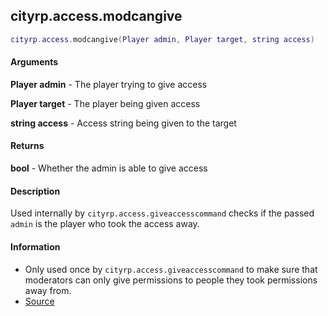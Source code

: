 
## cityrp.access.modcangive

```lua
cityrp.access.modcangive(Player admin, Player target, string access)
```

#### Arguments

**Player admin** - The player trying to give access

**Player target** - The player being given access

**string access** - Access string being given to the target

#### Returns

**bool** - Whether the admin is able to give access

#### Description
Used internally by `cityrp.access.giveaccesscommand` checks if the passed `admin` is the player who took the access away.

#### Information
* Only used once by `cityrp.access.giveaccesscommand` to make sure that moderators can only give permissions to people they took permissions away from.
* [Source](https://app.assembla.com/spaces/roleplaygamemode/subversion/source/HEAD/gamemode/core/libraries/sv_access.lua#ln222)